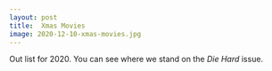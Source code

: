```yaml
---
layout: post
title:  Xmas Movies
image: 2020-12-10-xmas-movies.jpg
---
```

        
Out list for 2020. You can see where we stand on the *Die Hard* issue. 
